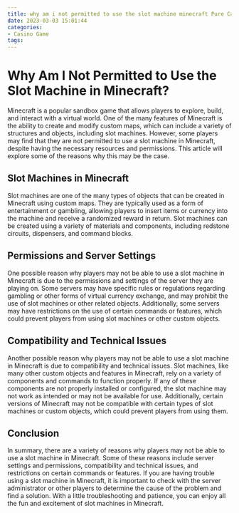 ```yaml
---
title: why am i not permitted to use the slot machine minecraft Pure Casino
date: 2023-03-03 15:01:44
categories:
- Casino Game
tags:
---
```

# Why Am I Not Permitted to Use the Slot Machine in Minecraft?

Minecraft is a popular sandbox game that allows players to explore, build, and interact with a virtual world. One of the many features of Minecraft is the ability to create and modify custom maps, which can include a variety of structures and objects, including slot machines. However, some players may find that they are not permitted to use a slot machine in Minecraft, despite having the necessary resources and permissions. This article will explore some of the reasons why this may be the case.

## Slot Machines in Minecraft

Slot machines are one of the many types of objects that can be created in Minecraft using custom maps. They are typically used as a form of entertainment or gambling, allowing players to insert items or currency into the machine and receive a randomized reward in return. Slot machines can be created using a variety of materials and components, including redstone circuits, dispensers, and command blocks.

## Permissions and Server Settings

One possible reason why players may not be able to use a slot machine in Minecraft is due to the permissions and settings of the server they are playing on. Some servers may have specific rules or regulations regarding gambling or other forms of virtual currency exchange, and may prohibit the use of slot machines or other related objects. Additionally, some servers may have restrictions on the use of certain commands or features, which could prevent players from using slot machines or other custom objects.

## Compatibility and Technical Issues

Another possible reason why players may not be able to use a slot machine in Minecraft is due to compatibility and technical issues. Slot machines, like many other custom objects and features in Minecraft, rely on a variety of components and commands to function properly. If any of these components are not properly installed or configured, the slot machine may not work as intended or may not be available for use. Additionally, certain versions of Minecraft may not be compatible with certain types of slot machines or custom objects, which could prevent players from using them.

## Conclusion

In summary, there are a variety of reasons why players may not be able to use a slot machine in Minecraft. Some of these reasons include server settings and permissions, compatibility and technical issues, and restrictions on certain commands or features. If you are having trouble using a slot machine in Minecraft, it is important to check with the server administrator or other players to determine the cause of the problem and find a solution. With a little troubleshooting and patience, you can enjoy all the fun and excitement of slot machines in Minecraft.